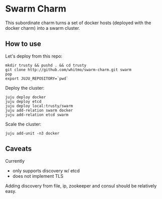 # Swarm Charm

This subordinate charm turns a set of docker hosts (deployed with the
docker charm) into a swarm cluster.

## How to use

Let's deploy from this repo:

    mkdir trusty && pushd . && cd trusty
    git clone http://github.com/whitmo/swarm-charm.git swarm
    pop
    export JUJU_REPOSITORY=`pwd`

Deploy the cluster:

    juju deploy docker
    juju deploy etcd
    juju deploy local:trusty/swarm
    juju add-relation swarm docker
    juju add-relation etcd swarm

Scale the cluster:

    juju add-unit -n3 docker


## Caveats

Currently

 - only supports discovery w/ etcd
 - does not implement TLS

Adding discovery from file, ip, zookeeper and consul should be
relatively easy.
